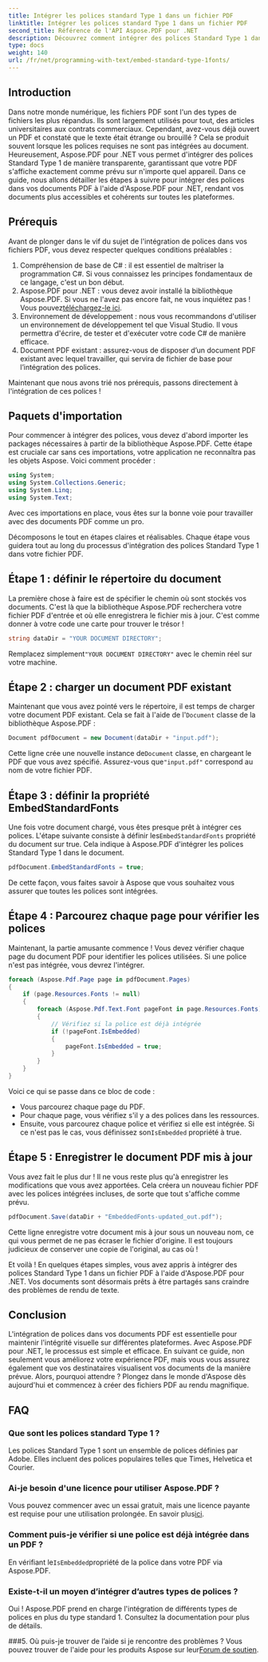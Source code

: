 ```yaml
---
title: Intégrer les polices standard Type 1 dans un fichier PDF
linktitle: Intégrer les polices standard Type 1 dans un fichier PDF
second_title: Référence de l'API Aspose.PDF pour .NET
description: Découvrez comment intégrer des polices Standard Type 1 dans des fichiers PDF à l'aide d'Aspose.PDF pour .NET avec ce guide étape par étape pour améliorer l'accessibilité de votre document.
type: docs
weight: 140
url: /fr/net/programming-with-text/embed-standard-type-1fonts/
---
```

## Introduction

Dans notre monde numérique, les fichiers PDF sont l'un des types de fichiers les plus répandus. Ils sont largement utilisés pour tout, des articles universitaires aux contrats commerciaux. Cependant, avez-vous déjà ouvert un PDF et constaté que le texte était étrange ou brouillé ? Cela se produit souvent lorsque les polices requises ne sont pas intégrées au document. Heureusement, Aspose.PDF pour .NET vous permet d'intégrer des polices Standard Type 1 de manière transparente, garantissant que votre PDF s'affiche exactement comme prévu sur n'importe quel appareil. Dans ce guide, nous allons détailler les étapes à suivre pour intégrer des polices dans vos documents PDF à l'aide d'Aspose.PDF pour .NET, rendant vos documents plus accessibles et cohérents sur toutes les plateformes.

## Prérequis

Avant de plonger dans le vif du sujet de l'intégration de polices dans vos fichiers PDF, vous devez respecter quelques conditions préalables :

1. Compréhension de base de C# : il est essentiel de maîtriser la programmation C#. Si vous connaissez les principes fondamentaux de ce langage, c'est un bon début.
2. Aspose.PDF pour .NET : vous devez avoir installé la bibliothèque Aspose.PDF. Si vous ne l'avez pas encore fait, ne vous inquiétez pas ! Vous pouvez[téléchargez-le ici](https://releases.aspose.com/pdf/net/). 
3. Environnement de développement : nous vous recommandons d'utiliser un environnement de développement tel que Visual Studio. Il vous permettra d'écrire, de tester et d'exécuter votre code C# de manière efficace.
4. Document PDF existant : assurez-vous de disposer d’un document PDF existant avec lequel travailler, qui servira de fichier de base pour l’intégration des polices.

Maintenant que nous avons trié nos prérequis, passons directement à l'intégration de ces polices !

## Paquets d'importation

Pour commencer à intégrer des polices, vous devez d'abord importer les packages nécessaires à partir de la bibliothèque Aspose.PDF. Cette étape est cruciale car sans ces importations, votre application ne reconnaîtra pas les objets Aspose. Voici comment procéder :

```csharp
using System;
using System.Collections.Generic;
using System.Linq;
using System.Text;
```

Avec ces importations en place, vous êtes sur la bonne voie pour travailler avec des documents PDF comme un pro.

Décomposons le tout en étapes claires et réalisables. Chaque étape vous guidera tout au long du processus d'intégration des polices Standard Type 1 dans votre fichier PDF.

## Étape 1 : définir le répertoire du document

La première chose à faire est de spécifier le chemin où sont stockés vos documents. C'est là que la bibliothèque Aspose.PDF recherchera votre fichier PDF d'entrée et où elle enregistrera le fichier mis à jour. C'est comme donner à votre code une carte pour trouver le trésor !

```csharp
string dataDir = "YOUR DOCUMENT DIRECTORY";
```

 Remplacez simplement`"YOUR DOCUMENT DIRECTORY"` avec le chemin réel sur votre machine.

## Étape 2 : charger un document PDF existant

 Maintenant que vous avez pointé vers le répertoire, il est temps de charger votre document PDF existant. Cela se fait à l'aide de l'`Document` classe de la bibliothèque Aspose.PDF :

```csharp
Document pdfDocument = new Document(dataDir + "input.pdf");
```

 Cette ligne crée une nouvelle instance de`Document` classe, en chargeant le PDF que vous avez spécifié. Assurez-vous que`"input.pdf"` correspond au nom de votre fichier PDF.

## Étape 3 : définir la propriété EmbedStandardFonts

 Une fois votre document chargé, vous êtes presque prêt à intégrer ces polices. L'étape suivante consiste à définir les`EmbedStandardFonts` propriété du document sur true. Cela indique à Aspose.PDF d'intégrer les polices Standard Type 1 dans le document. 

```csharp
pdfDocument.EmbedStandardFonts = true;
```

De cette façon, vous faites savoir à Aspose que vous souhaitez vous assurer que toutes les polices sont intégrées.

## Étape 4 : Parcourez chaque page pour vérifier les polices

Maintenant, la partie amusante commence ! Vous devez vérifier chaque page du document PDF pour identifier les polices utilisées. Si une police n'est pas intégrée, vous devrez l'intégrer. 

```csharp
foreach (Aspose.Pdf.Page page in pdfDocument.Pages)
{
    if (page.Resources.Fonts != null)
    {
        foreach (Aspose.Pdf.Text.Font pageFont in page.Resources.Fonts)
        {
            // Vérifiez si la police est déjà intégrée
            if (!pageFont.IsEmbedded)
            {
                pageFont.IsEmbedded = true;
            }
        }
    }
}
```

Voici ce qui se passe dans ce bloc de code :
- Vous parcourez chaque page du PDF.
- Pour chaque page, vous vérifiez s'il y a des polices dans les ressources.
-  Ensuite, vous parcourez chaque police et vérifiez si elle est intégrée. Si ce n'est pas le cas, vous définissez son`IsEmbedded` propriété à true.

## Étape 5 : Enregistrer le document PDF mis à jour

Vous avez fait le plus dur ! Il ne vous reste plus qu'à enregistrer les modifications que vous avez apportées. Cela créera un nouveau fichier PDF avec les polices intégrées incluses, de sorte que tout s'affiche comme prévu.

```csharp
pdfDocument.Save(dataDir + "EmbeddedFonts-updated_out.pdf");
```

Cette ligne enregistre votre document mis à jour sous un nouveau nom, ce qui vous permet de ne pas écraser le fichier d'origine. Il est toujours judicieux de conserver une copie de l'original, au cas où !

Et voilà ! En quelques étapes simples, vous avez appris à intégrer des polices Standard Type 1 dans un fichier PDF à l'aide d'Aspose.PDF pour .NET. Vos documents sont désormais prêts à être partagés sans craindre des problèmes de rendu de texte.

## Conclusion

L'intégration de polices dans vos documents PDF est essentielle pour maintenir l'intégrité visuelle sur différentes plateformes. Avec Aspose.PDF pour .NET, le processus est simple et efficace. En suivant ce guide, non seulement vous améliorez votre expérience PDF, mais vous vous assurez également que vos destinataires visualisent vos documents de la manière prévue. Alors, pourquoi attendre ? Plongez dans le monde d'Aspose dès aujourd'hui et commencez à créer des fichiers PDF au rendu magnifique.

## FAQ

### Que sont les polices standard Type 1 ?
Les polices Standard Type 1 sont un ensemble de polices définies par Adobe. Elles incluent des polices populaires telles que Times, Helvetica et Courier.

### Ai-je besoin d'une licence pour utiliser Aspose.PDF ?
 Vous pouvez commencer avec un essai gratuit, mais une licence payante est requise pour une utilisation prolongée. En savoir plus[ici](https://purchase.aspose.com/buy).

### Comment puis-je vérifier si une police est déjà intégrée dans un PDF ?
 En vérifiant le`IsEmbedded`propriété de la police dans votre PDF via Aspose.PDF.

### Existe-t-il un moyen d’intégrer d’autres types de polices ?
Oui ! Aspose.PDF prend en charge l'intégration de différents types de polices en plus du type standard 1. Consultez la documentation pour plus de détails.

###5. Où puis-je trouver de l’aide si je rencontre des problèmes ?
 Vous pouvez trouver de l'aide pour les produits Aspose sur leur[Forum de soutien](https://forum.aspose.com/c/pdf/10).
